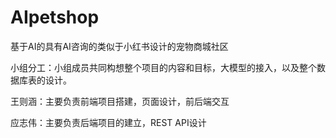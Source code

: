 # AIpetshop

基于AI的具有AI咨询的类似于小红书设计的宠物商城社区

小组分工：小组成员共同构想整个项目的内容和目标，大模型的接入，以及整个数据库表的设计。

王则涵：主要负责前端项目搭建，页面设计，前后端交互

应志伟：主要负责后端项目的建立，REST API设计
